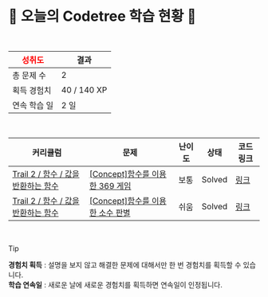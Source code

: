 # 🌲 오늘의 Codetree 학습 현황 🌲

<br />

| <span style="color:red;display:block;text-align:center;"> **성취도**</span> | 결과 |
|---|---|
| 총 문제 수 | 2 |
| 획득 경험치 | 40 / 140 XP |
| 연속 학습 일 | 2 일 |

<br />

|커리큘럼|문제|난이도|상태|코드 링크|
|---|---|---|---|---|
|[Trail 2 / 함수 / 값을 반환하는 함수](https://www.codetree.ai/trail-info/novice-mid/)|[[Concept]함수를 이용한 369 게임](https://www.codetree.ai/trails/complete/curated-cards/intro-369-games-using-functions/)|보통|Solved|[링크](https://github.com/MatchaKim/algorithm/blob/main/250402/%ED%95%A8%EC%88%98%EB%A5%BC%20%EC%9D%B4%EC%9A%A9%ED%95%9C%20369%20%EA%B2%8C%EC%9E%84/369-games-using-functions.java)|
|[Trail 2 / 함수 / 값을 반환하는 함수](https://www.codetree.ai/trail-info/novice-mid/)|[[Concept]함수를 이용한 소수 판별](https://www.codetree.ai/trails/complete/curated-cards/intro-decimal-decisions-using-functions/)|쉬움|Solved|[링크](https://github.com/MatchaKim/algorithm/blob/main/250402/%ED%95%A8%EC%88%98%EB%A5%BC%20%EC%9D%B4%EC%9A%A9%ED%95%9C%20%EC%86%8C%EC%88%98%20%ED%8C%90%EB%B3%84/decimal-decisions-using-functions.java)|


<br />

> [!TIP]
> **경험치 획득** : 설명을 보지 않고 해결한 문제에 대해서만 한 번 경험치를 획득할 수 있습니다.  
> **학습 연속일** : 새로운 날에 새로운 경험치를 획득하면 연속일이 인정됩니다.

